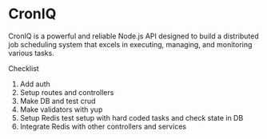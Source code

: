 # CronIQ

CronIQ is a powerful and reliable Node.js API designed to build a distributed job scheduling system that excels in executing, managing, and monitoring various tasks.

Checklist

1. Add auth
2. Setup routes and controllers
3. Make DB and test crud
4. Make validators with yup
5. Setup Redis test setup with hard coded tasks and check state in DB
6. Integrate Redis with other controllers and services

